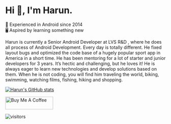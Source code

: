 # Hi 👋, I'm Harun.

📆 Experienced in Android since 2014\
🖥️ Aspired by learning something new

Harun is currently a Senior Android Developer at LVS R&D , where he does all process of Android Development.
Every day is totally different. He fixed layout bugs and optimized the code base of a hugely popular sport app in America in a short time. He has been mentoring for a lot of starter and junior developers for 3 years. It’s hectic and challenging, but he loves it! He is always eager to learn new technologies and develop solutions based on them. When he is not coding, you will find him traveling the world, biking, swimming, watching films, fishing, hiking and shopping.


[![Harun's GitHub stats](https://github-readme-stats.vercel.app/api?username=harunkor)](https://github.com/anuraghazra/github-readme-stats)





<a href="https://www.buymeacoffee.com/harunkor" target="_blank"><img src="https://cdn.buymeacoffee.com/buttons/v2/default-red.png" alt="Buy Me A Coffee" style="height: 40px !important;width: 150px !important;" ></a>


![visitors](https://visitor-badge.glitch.me/badge?page_id=8155797&left_color=silver&right_color=blue)
                



<!--
**harunkor/harunkor** is a ✨ _special_ ✨ repository because its `README.md` (this file) appears on your GitHub profile.

Here are some ideas to get you started:

- 🔭 I’m currently working on ...
- 🌱 I’m currently learning ...
- 👯 I’m looking to collaborate on ...
- 🤔 I’m looking for help with ...
- 💬 Ask me about ...
- 📫 How to reach me: ...
- 😄 Pronouns: ...
- ⚡ Fun fact: ...
-->
